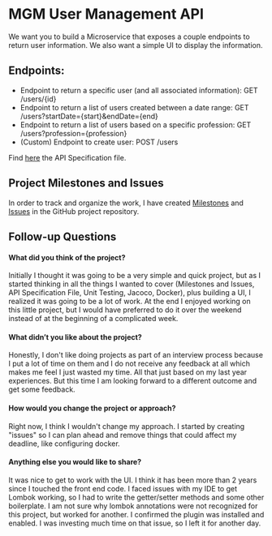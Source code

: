 # MGM User Management API
We want you to build a Microservice that exposes a couple endpoints to return user information. 
We also want a simple UI to display the information.

## Endpoints:
- Endpoint to return a specific user (and all associated information): GET /users/{id}
- Endpoint to return a list of users created between a date range: GET /users?startDate={start}&endDate={end}
- Endpoint to return a list of users based on a specific profession: GET /users?profession={profession}
- (Custom) Endpoint to create user: POST /users

Find [here](https://github.com/gilfranfer/mgm-user-api/blob/master/src/main/resources/API-Specification.yml) the API Specification file.

## Project Milestones and Issues
In order to track and organize the work, I have created [Milestones](https://github.com/gilfranfer/mgm-user-api/milestones) and [Issues](https://github.com/gilfranfer/mgm-user-api/milestone/1?closed=1) in the GitHub project repository.

## Follow-up Questions

#### What did you think of the project?
Initially I thought it was going to be a very simple and quick project, but as I started thinking in all the things I wanted to cover (Milestones and Issues, API Specification File, Unit Testing, Jacoco, Docker), plus building a UI, I realized it was going to be a lot of work.
At the end I enjoyed working on this little project, but I would have preferred to do it over the weekend instead of at the beginning of a complicated week.

#### What didn’t you like about the project?
Honestly, I don't like doing projects as part of an interview process because I put a lot of time on them and I do not receive any feedback at all which makes me feel I just wasted my time. All that just based on my last year experiences. But this time I am looking forward to a different outcome and get some feedback.

#### How would you change the project or approach?
Right now, I think I wouldn't change my approach. I started by creating "issues" so I can plan ahead and remove things that could affect my deadline, like configuring docker.

#### Anything else you would like to share?
It was nice to get to work with the UI. I think it has been more than 2 years since I touched the front end code.
I faced issues with my IDE to get Lombok working, so I had to write the getter/setter methods and some other boilerplate. I am not sure why lombok annotations were not recognized for this project, but worked for another. I confirmed the plugin was installed and enabled. I was investing much time on that issue, so I left it for another day.
